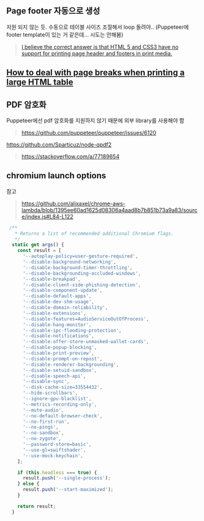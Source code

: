 
## Page footer 자동으로 생성

지원 되지 않는 듯. 수동으로 테이블 사이즈 조절해서 loop 돌려야..
(Puppeteer에 footer template이 있는 거 같은데... 시도는 안해봄)

> [I believe the correct answer is that HTML 5 and CSS3 have no support for printing page header and footers in print media.](https://stackoverflow.com/a/7197225)

## [How to deal with page breaks when printing a large HTML table](https://stackoverflow.com/a/1763683/26960115)

## PDF 암호화

Puppeteer에선 pdf 암호화를 지원하지 않기 때문에 외부 library를 사용해야 함

> https://github.com/puppeteer/puppeteer/issues/6120

https://github.com/Sparticuz/node-qpdf2

> https://stackoverflow.com/a/77189654

## chromium launch options

참고

> https://github.com/alixaxel/chrome-aws-lambda/blob/1395ee60ad1625d08306a4aad8b7b851b73a9a83/source/index.js#L84-L122

```js
 /**
   * Returns a list of recommended additional Chromium flags.
   */
  static get args() {
    const result = [
      '--autoplay-policy=user-gesture-required',
      '--disable-background-networking',
      '--disable-background-timer-throttling',
      '--disable-backgrounding-occluded-windows',
      '--disable-breakpad',
      '--disable-client-side-phishing-detection',
      '--disable-component-update',
      '--disable-default-apps',
      '--disable-dev-shm-usage',
      '--disable-domain-reliability',
      '--disable-extensions',
      '--disable-features=AudioServiceOutOfProcess',
      '--disable-hang-monitor',
      '--disable-ipc-flooding-protection',
      '--disable-notifications',
      '--disable-offer-store-unmasked-wallet-cards',
      '--disable-popup-blocking',
      '--disable-print-preview',
      '--disable-prompt-on-repost',
      '--disable-renderer-backgrounding',
      '--disable-setuid-sandbox',
      '--disable-speech-api',
      '--disable-sync',
      '--disk-cache-size=33554432',
      '--hide-scrollbars',
      '--ignore-gpu-blacklist',
      '--metrics-recording-only',
      '--mute-audio',
      '--no-default-browser-check',
      '--no-first-run',
      '--no-pings',
      '--no-sandbox',
      '--no-zygote',
      '--password-store=basic',
      '--use-gl=swiftshader',
      '--use-mock-keychain',
    ];

    if (this.headless === true) {
      result.push('--single-process');
    } else {
      result.push('--start-maximized');
    }

    return result;
  }
```
